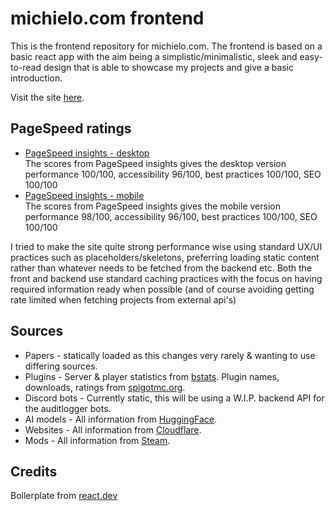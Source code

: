 # michielo.com frontend

This is the frontend repository for michielo.com. The frontend is based on a basic react app with the aim being a simplistic/minimalistic, sleek and easy-to-read design that is able to showcase my projects and give a basic introduction.

Visit the site [here](https://michielo.com).

## PageSpeed ratings
- [PageSpeed insights - desktop](https://pagespeed.web.dev/analysis/https-www-michielo-com/l6tfwt1zpr?form_factor=desktop) <br>
  The scores from PageSpeed insights gives the desktop version performance 100/100, accessibility 96/100, best practices 100/100, SEO 100/100
- [PageSpeed insights - mobile](https://pagespeed.web.dev/analysis/https-www-michielo-com/l6tfwt1zpr?form_factor=mobile) <br>
  The scores from PageSpeed insights gives the mobile version performance 98/100, accessibility 96/100, best practices 100/100, SEO 100/100

I tried to make the site quite strong performance wise using standard UX/UI practices such as placeholders/skeletons, preferring loading static content rather than whatever needs to be fetched from the backend etc.
Both the front and backend use standard caching practices with the focus on having required information ready when possible (and of course avoiding getting rate limited when fetching projects from external api's)

## Sources
- Papers - statically loaded as this changes very rarely & wanting to use differing sources.
- Plugins - Server & player statistics from [bstats](https://bstats.org). Plugin names, downloads, ratings from [spigotmc.org](https://www.spigotmc.org).
- Discord bots - Currently static, this will be using a W.I.P. backend API for the auditlogger bots.
- AI models - All information from [HuggingFace](https://huggingface.co).
- Websites - All information from [Cloudflare](https://www.cloudflare.com).
- Mods - All information from [Steam](https://store.steampowered.com).

## Credits
Boilerplate from [react.dev](https://react.dev/community/acknowledgements)
